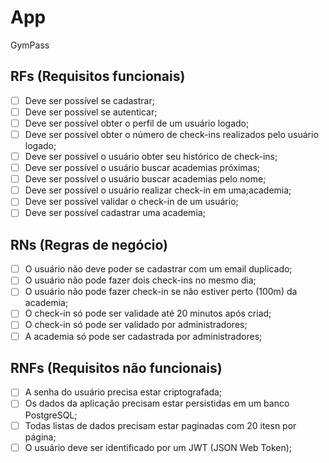 # App

GymPass

## RFs (Requisitos funcionais)

- [ ] Deve ser possível se cadastrar;
- [ ] Deve ser possível se autenticar;
- [ ] Deve ser possível obter o perfil de um usuário logado;
- [ ] Deve ser possível obter o número de check-ins realizados pelo usuário logado;
- [ ] Deve ser possível o usuário obter seu histórico de check-ins;
- [ ] Deve ser possível o usuário buscar academias próximas;
- [ ] Deve ser possível o usuário buscar academias pelo nome;
- [ ] Deve ser possível o usuário realizar check-in em uma;academia;
- [ ] Deve ser possível validar o check-in de um usuário;
- [ ] Deve ser possível cadastrar uma academia;

## RNs (Regras de negócio)

- [ ] O usuário não deve poder se cadastrar com um email duplicado;
- [ ] O usuário não pode fazer dois check-ins no mesmo dia;
- [ ] O usuário não pode fazer check-in se não estiver perto (100m) da academia;
- [ ] O check-in só pode ser validade até 20 minutos após criad;
- [ ] O check-in só pode ser validado por administradores;
- [ ] A academia só pode ser cadastrada por administradores;

## RNFs (Requisitos não funcionais)

- [ ] A senha do usuário precisa estar criptografada;
- [ ] Os dados da aplicação precisam estar persistidas em um banco PostgreSQL;
- [ ] Todas listas de dados precisam estar paginadas com 20 itesn por página;
- [ ] O usuário deve ser identificado por um JWT (JSON Web Token);